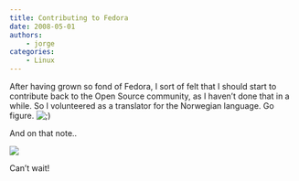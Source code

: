 ```yaml
---
title: Contributing to Fedora
date: 2008-05-01
authors:
    - jorge
categories:
    - Linux
---
```

After having grown so fond of Fedora, I sort of felt that I should start to contribute back to the Open Source community, as I haven’t done that in a while. So I volunteered as a translator for the Norwegian language. Go figure. ![;)](http://jorge.fbarr.net/blog/page/wp-includes/images/smilies/icon_wink.gif)

And on that note..

![](http://fedoraproject.org/static/images/banners/f9release.png)

Can’t wait!

